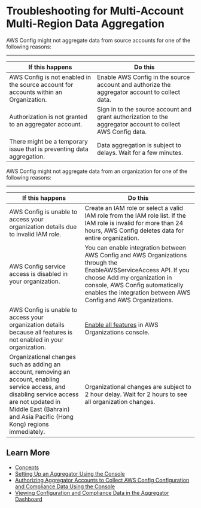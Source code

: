 # Troubleshooting for Multi\-Account Multi\-Region Data Aggregation<a name="aggregate-data-troubleshooting"></a>

AWS Config might not aggregate data from source accounts for one of the following reasons:


****  

| If this happens | Do this | 
| --- | --- | 
| AWS Config is not enabled in the source account for accounts within an Organization\. | Enable AWS Config in the source account and authorize the aggregator account to collect data\. | 
| Authorization is not granted to an aggregator account\. | Sign in to the source account and grant authorization to the aggregator account to collect AWS Config data\. | 
| There might be a temporary issue that is preventing data aggregation\. | Data aggregation is subject to delays\. Wait for a few minutes\. | 

AWS Config might not aggregate data from an organization for one of the following reasons:


****  

| If this happens | Do this | 
| --- | --- | 
| AWS Config is unable to access your organization details due to invalid IAM role\. | Create an IAM role or select a valid IAM role from the IAM role list\. If the IAM role is invalid for more than 24 hours, AWS Config deletes data for entire organization\.  | 
| AWS Config service access is disabled in your organization\. | You can enable integration between AWS Config and AWS Organizations through the EnableAWSServiceAccess API\. If you choose Add my organization in console, AWS Config automatically enables the integration between AWS Config and AWS Organizations\. | 
| AWS Config is unable to access your organization details because all features is not enabled in your organization\. | [Enable all features](https://docs.aws.amazon.com/organizations/latest/userguide/orgs_manage_org_support-all-features.html) in AWS Organizations console\. | 
| Organizational changes such as adding an account, removing an account, enabling service access, and disabling service access are not updated in Middle East \(Bahrain\) and Asia Pacific \(Hong Kong\) regions immediately\. | Organizational changes are subject to 2 hour delay\. Wait for 2 hours to see all organization changes\. | 

## Learn More<a name="learn-more-setup-console"></a>
+ [Concepts](config-concepts.md)
+ [Setting Up an Aggregator Using the Console](setup-aggregator-console.md)
+ [Authorizing Aggregator Accounts to Collect AWS Config Configuration and Compliance Data Using the Console](authorize-aggregator-account-console.md)
+ [Viewing Configuration and Compliance Data in the Aggregator Dashboard](viewing-the-aggregate-dashboard.md)